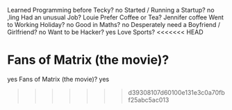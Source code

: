 Learned Programming before Tecky?
no
Started / Running a Startup?
no ,ling
Had an unusual Job?
Louie
Prefer Coffee or Tea?
Jennifer
coffee
Went to Working Holiday?
no
Good in Maths?
no
Desperately need a Boyfriend / Girlfriend?
no
Want to be Hacker?
yes
Love Sports?
<<<<<<< HEAD

# Fans of Matrix (the movie)?

yes
Fans of Matrix (the movie)?
yes

> > > > > > > d39308107d60100e131e3c0a70fbf25abc5ac013

